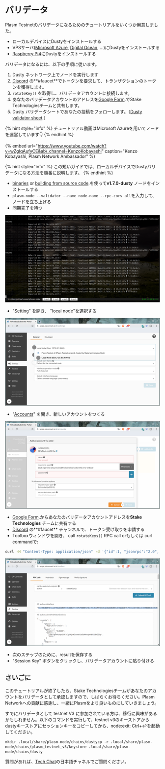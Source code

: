 # バリデータ

Plasm Testnetのバリデータになるためのチュートリアルをいくつか用意しました。

* ローカルデバイスにDustyをインストールする
* VPSサーバ\([Microsoft Azure](https://fiex.medium.com/plasm-node-on-azure-32ec5a204b45), [Digital Ocean](https://fiex.medium.com/become-a-plasm-network-validator-c212085cc72e), ...\)にDustyをインストールする
* [Raspberry Pi4](https://github.com/bLd75/Plasm-RPi)にDustyをインストールする

バリデータになるには、以下の手順に従います。

1. Dusty ネットワーク上でノードを実行します
2. [Discord](https://discord.gg/Z3nC9U4) の**\#faucet**でトークンを要求して、トランザクションのトークンを獲得します。
3.  `rotateKey()` を取得し、バリデータアカウントに接続します。
4. あなたのバリデータアカウントのアドレスを[Google Form](https://docs.google.com/forms/d/e/1FAIpQLSday0ckkK43TzJgKtQmJdzkudQNFDXspZAuUGi5Y5vfjkis3Q/viewform).でStake Technologiesチームと共有します。 
5. Dusty バリデータシートであなたの投稿をフォローします。（[Dusty validator sheet](https://docs.google.com/spreadsheets/d/1AYsS6V_Ypwde5lYulhZBMAx1X2vZ1u1zDXni_ddz-6c/edit#gid=2013382367).）

{% hint style="info" %}
チュートリアル動画はMicrosoft Azureを用いてノードを運営しています👇
{% endhint %}

{% embed url="https://www.youtube.com/watch?v=wZgIqAufyCE&ab\_channel=KenzoKobayashi" caption="Kenzo Kobayashi, Plasm Network Ambassador" %}

{% hint style="info" %}
この短いガイドでは、ローカルデバイスでDustyバリデータになる方法を順番に説明します。
{% endhint %}

* [binaries](https://github.com/PlasmNetwork/Plasm/releases/tag/v1.7.0-dusty) or [building from source code](https://github.com/staketechnologies/Plasm#building-from-source).を使って**v1.7.0-dusty** ノードをインストールする
*  `plasm-node --validator --name node-name --rpc-cors all`を入力して、ノードを立ち上げる
* 同期完了を待つ

![](../../.gitbook/assets/testnet_sync.png)

*  "[Setting](https://apps.plasmnet.io/#/settings)" を開き、 "local node"を選択する

![](../../.gitbook/assets/testnet_settings.png)

*  "[Accounts](https://apps.plasmnet.io/#/accounts)" を開き、新しいアカウントをつくる

![](../../.gitbook/assets/testnet_accounts%20%281%29.png)

*  [Google Form](https://docs.google.com/forms/d/e/1FAIpQLSday0ckkK43TzJgKtQmJdzkudQNFDXspZAuUGi5Y5vfjkis3Q/viewform).からあなたのバリデータアカウントアドレスを**Stake Technologies** チームに共有する
* [Discord](https://discord.gg/Z3nC9U4) の**\#faucet** チャンネルで、トークン受け取りを申請する
* Toolboxウィンドウを開き、 call `rotateKeys()` RPC call orもしくは curl commandで:

```bash
curl -H "Content-Type: application/json" -d '{"id":1, "jsonrpc":"2.0", "method": "author_rotateKeys", "params":[]}' http://localhost:9933
```

![](../../.gitbook/assets/testnet_rotate.png)

* 次のステップのために、resultを保存する
* "Session Key" ボタンをクリックし、バリデータアカウントに貼り付ける

## さいごに

このチュートリアルが終了したら、Stake Technologiesチームがあなたのアカウントをバリデータとして承認しますので、しばらくお待ちください。Plasm Networkへの貢献に感謝し、一緒にPlasmをより良いものにしていきましょう。 

すでにバリデータとして testnet V3 に参加されている方は、移行に興味があるかもしれません。以下のコマンドを実行して、testnet v3のキーストアからdustyキーストアにセッションキーをコピーしてから、node:exit: Ctrl+↩を起動してください。

```text
mkdir .local/share/plasm-node/chains/dustycp -r .local/share/plasm-node/chains/plasm_testnet_v3/keystore .local/share/plasm-node/chains/dusty
```

質問があれば、[Tech Chat](https://discord.gg/Cyjnrxv)の日本語チャネルでご質問ください。

